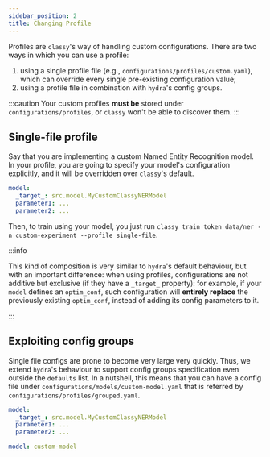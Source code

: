 ```yaml
---
sidebar_position: 2
title: Changing Profile
---
```


Profiles are `classy`'s way of handling custom configurations. There are two ways in which you can use a profile:
1. using a single profile file (e.g., `configurations/profiles/custom.yaml`), which can override every single pre-existing configuration value;
2. using a profile file in combination with `hydra`'s config groups.


:::caution
Your custom profiles **must be** stored under `configurations/profiles`, or `classy` won't be able to discover them.
:::


## Single-file profile
Say that you are implementing a custom Named Entity Recognition model. In your profile, you are going to specify
your model's configuration explicitly, and it will be overridden over `classy`'s default.

```yaml title=configurations/profiles/single-file.yaml
model:
  _target_: src.model.MyCustomClassyNERModel
  parameter1: ...
  parameter2: ...
```

Then, to train using your model, you just run `classy train token data/ner -n custom-experiment --profile single-file`.

:::info

This kind of composition is very similar to `hydra`'s default behaviour, but with an important difference: when using
profiles, configurations are not additive but exclusive (if they have a `_target_` property): for example, 
if your `model` defines an `optim_conf`, such configuration will **entirely replace** the previously existing 
`optim_conf`, instead of adding its config parameters to it.

:::

## Exploiting config groups

Single file configs are prone to become very large very quickly. Thus, we extend `hydra`'s behaviour to support config
groups specification even outside the `defaults` list. In a nutshell, this means that you can have a config file under 
`configurations/models/custom-model.yaml` that is referred by `configurations/profiles/grouped.yaml`.

```yaml title=configurations/models/custom-model.yaml
model:
  _target_: src.model.MyCustomClassyNERModel
  parameter1: ...
  parameter2: ...
```


```yaml title=configurations/profiles/grouped.yaml
model: custom-model
```
